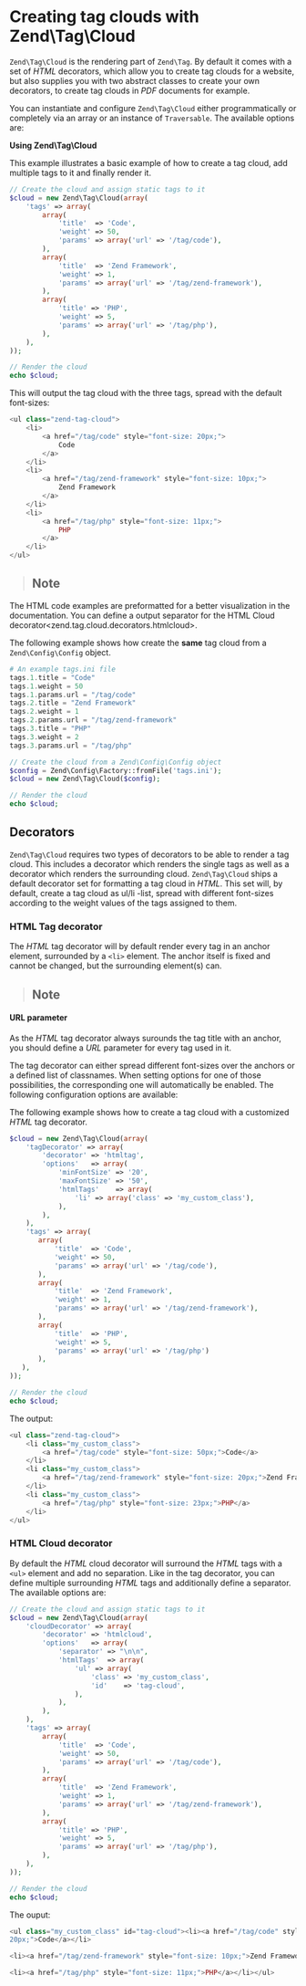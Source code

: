 # Creating tag clouds with Zend\\Tag\\Cloud

`Zend\Tag\Cloud` is the rendering part of `Zend\Tag`. By default it comes with a set of *HTML*
decorators, which allow you to create tag clouds for a website, but also supplies you with two
abstract classes to create your own decorators, to create tag clouds in *PDF* documents for example.

You can instantiate and configure `Zend\Tag\Cloud` either programmatically or completely via an
array or an instance of `Traversable`. The available options are:

**Using Zend\\Tag\\Cloud**

This example illustrates a basic example of how to create a tag cloud, add multiple tags to it and
finally render it.

```php
// Create the cloud and assign static tags to it
$cloud = new Zend\Tag\Cloud(array(
    'tags' => array(
        array(
            'title'  => 'Code',
            'weight' => 50,
            'params' => array('url' => '/tag/code'),
        ),
        array(
            'title'  => 'Zend Framework',
            'weight' => 1,
            'params' => array('url' => '/tag/zend-framework'),
        ),
        array(
            'title' => 'PHP',
            'weight' => 5,
            'params' => array('url' => '/tag/php'),
        ),
    ),
));

// Render the cloud
echo $cloud;
```

This will output the tag cloud with the three tags, spread with the default font-sizes:

```php
<ul class="zend-tag-cloud">
    <li>
        <a href="/tag/code" style="font-size: 20px;">
            Code
        </a>
    </li>
    <li>
        <a href="/tag/zend-framework" style="font-size: 10px;">
            Zend Framework
        </a>
    </li>
    <li>
        <a href="/tag/php" style="font-size: 11px;">
            PHP
        </a>
    </li>
</ul>
```

> ## Note
The HTML code examples are preformatted for a better visualization in the documentation.
You can define a output separator for the HTML Cloud
decorator&lt;zend.tag.cloud.decorators.htmlcloud&gt;.

The following example shows how create the **same** tag cloud from a `Zend\Config\Config` object.

```php
# An example tags.ini file
tags.1.title = "Code"
tags.1.weight = 50
tags.1.params.url = "/tag/code"
tags.2.title = "Zend Framework"
tags.2.weight = 1
tags.2.params.url = "/tag/zend-framework"
tags.3.title = "PHP"
tags.3.weight = 2
tags.3.params.url = "/tag/php"
```

```php
// Create the cloud from a Zend\Config\Config object
$config = Zend\Config\Factory::fromFile('tags.ini');
$cloud = new Zend\Tag\Cloud($config);

// Render the cloud
echo $cloud;
```

## Decorators

`Zend\Tag\Cloud` requires two types of decorators to be able to render a tag cloud. This includes a
decorator which renders the single tags as well as a decorator which renders the surrounding cloud.
`Zend\Tag\Cloud` ships a default decorator set for formatting a tag cloud in *HTML*. This set will,
by default, create a tag cloud as ul/li -list, spread with different font-sizes according to the
weight values of the tags assigned to them.

### HTML Tag decorator

The *HTML* tag decorator will by default render every tag in an anchor element, surrounded by a
`<li>` element. The anchor itself is fixed and cannot be changed, but the surrounding element(s)
can.

> ## Note
#### URL parameter
As the *HTML* tag decorator always surounds the tag title with an anchor, you should define a *URL*
parameter for every tag used in it.

The tag decorator can either spread different font-sizes over the anchors or a defined list of
classnames. When setting options for one of those possibilities, the corresponding one will
automatically be enabled. The following configuration options are available:

The following example shows how to create a tag cloud with a customized *HTML* tag decorator.

```php
$cloud = new Zend\Tag\Cloud(array(
    'tagDecorator' => array(
        'decorator' => 'htmltag',
        'options'   => array(
            'minFontSize' => '20',
            'maxFontSize' => '50',
            'htmlTags'    => array(
                'li' => array('class' => 'my_custom_class'),
            ),
        ),
    ),
    'tags' => array(
       array(
           'title'  => 'Code',
           'weight' => 50,
           'params' => array('url' => '/tag/code'),
       ),
       array(
           'title'  => 'Zend Framework',
           'weight' => 1,
           'params' => array('url' => '/tag/zend-framework'),
       ),
       array(
           'title'  => 'PHP',
           'weight' => 5,
           'params' => array('url' => '/tag/php')
       ),
   ),
));

// Render the cloud
echo $cloud;
```

The output:

```php
<ul class="zend-tag-cloud">
    <li class="my_custom_class">
        <a href="/tag/code" style="font-size: 50px;">Code</a>
    </li>
    <li class="my_custom_class">
        <a href="/tag/zend-framework" style="font-size: 20px;">Zend Framework</a>
    </li>
    <li class="my_custom_class">
        <a href="/tag/php" style="font-size: 23px;">PHP</a>
    </li>
</ul>
```

### HTML Cloud decorator

By default the *HTML* cloud decorator will surround the *HTML* tags with a `<ul>` element and add no
separation. Like in the tag decorator, you can define multiple surrounding *HTML* tags and
additionally define a separator. The available options are:

```php
// Create the cloud and assign static tags to it
$cloud = new Zend\Tag\Cloud(array(
    'cloudDecorator' => array(
        'decorator' => 'htmlcloud',
        'options'   => array(
            'separator' => "\n\n",
            'htmlTags'  => array(
                'ul' => array(
                    'class' => 'my_custom_class',
                    'id'    => 'tag-cloud',
                ),
            ),
        ),
    ),
    'tags' => array(
        array(
            'title'  => 'Code',
            'weight' => 50,
            'params' => array('url' => '/tag/code'),
        ),
        array(
            'title'  => 'Zend Framework',
            'weight' => 1,
            'params' => array('url' => '/tag/zend-framework'),
        ),
        array(
            'title' => 'PHP',
            'weight' => 5,
            'params' => array('url' => '/tag/php'),
        ),
    ),
));

// Render the cloud
echo $cloud;
```

The ouput:

```php
<ul class="my_custom_class" id="tag-cloud"><li><a href="/tag/code" style="font-size:
20px;">Code</a></li>

<li><a href="/tag/zend-framework" style="font-size: 10px;">Zend Framework</a></li>

<li><a href="/tag/php" style="font-size: 11px;">PHP</a></li></ul>
```
